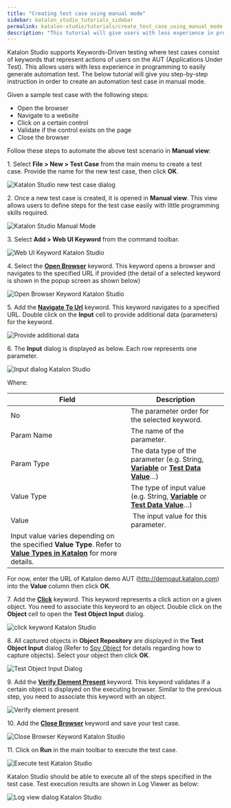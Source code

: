 ```yaml
---
title: "Creating test case using manual mode"
sidebar: katalon_studio_tutorials_sidebar
permalink: katalon-studio/tutorials/create_test_case_using_manual_mode.html
description: "This tutorial will give users with less experience in programming step-by-step instruction to create an automation test case in manual mode."
---
```

Katalon Studio supports Keywords-Driven testing where test cases consist of keywords that represent actions of users on the AUT (Applications Under Test). This allows users with less experience in programming to easily generate automation test. The below tutorial will give you step-by-step instruction in order to create an automation test case in manual mode.

Given a sample test case with the following steps:

*   Open the browser
*   Navigate to a website
*   Click on a certain control
*   Validate if the control exists on the page
*   Close the browser

Follow these steps to automate the above test scenario in **Manual view**:

1\. Select **File > New > Test Case** from the main menu to create a test case. Provide the name for the new test case, then click **OK**.

![Katalon Studio new test case dialog](../../images/katalon-studio/tutorials/create_test_case_using_manual_mode/1.-Katalon-manual-mode.png)

2. Once a new test case is created, it is opened in **Manual view**. This view allows users to define steps for the test case easily with little programming skills required.

![Katalon Studio Manual Mode](../../images/katalon-studio/tutorials/create_test_case_using_manual_mode/2.-Katalon-manual-view.png)

3. Select **Add > Web UI Keyword** from the command toolbar.

![Web UI Keyword Katalon Studio](../../images/katalon-studio/tutorials/create_test_case_using_manual_mode/3.-Katalon-Web-UI-keyword.png)

4\. Select the [**Open Browser**](https://docs.katalon.com/display/KD/%5BWebUI%5D+Open+Browser) keyword. This keyword opens a browser and navigates to the specified URL if provided (the detail of a selected keyword is shown in the popup screen as shown below)

![Open Browser Keyword Katalon Studio](../../images/katalon-studio/tutorials/create_test_case_using_manual_mode/4.-Katalon-Open-Brower.png)

5\. Add the [**Navigate To Url**](https://docs.katalon.com/display/KD/%5BWebUI%5D+Navigate+to+Url) keyword. This keyword navigates to a specified URL. Double click on the **Input** cell to provide additional data (parameters) for the keyword.

![Provide additional data](../../images/katalon-studio/tutorials/create_test_case_using_manual_mode/5.-Katalon-nagivate-to-url.png)

6\. The **Input** dialog is displayed as below. Each row represents one parameter.

![Input dialog Katalon Studio](../../images/katalon-studio/tutorials/create_test_case_using_manual_mode/6.-Katalon-Input-Dialog.png)

Where:

| Field | Description |
| --- | --- |
| No | The parameter order for the selected keyword. |
| Param Name | The name of the parameter. |
| Param Type | The data type of the parameter (e.g. String, **[Variable](https://docs.katalon.com/display/KD/Variable+Types)** or **[Test Data Value](https://docs.katalon.com/display/KD/Manage+Test+Data)**…) |
| Value Type | The type of input value (e.g. String, **[Variable](https://docs.katalon.com/display/KD/Variable+Types)** or **[Test Data Value](https://docs.katalon.com/display/KD/Manage+Test+Data)**…) |
| Value |  The input value for this parameter.  
Input value varies depending on the specified **Value Type**. Refer to **[Value Types in Katalon](https://docs.katalon.com/display/KD/Value+Types)** for more details. |

For now, enter the URL of Katalon demo AUT (http://demoaut.katalon.com) into the **Value** column then click **OK**.

7\. Add the [**Click**](https://docs.katalon.com/display/KD/%5BWebUI%5D+Click) keyword. This keyword represents a click action on a given object. You need to associate this keyword to an object. Double click on the **Object** cell to open the **Test Object Input** dialog.

![click keyword Katalon Studio](../../images/katalon-studio/tutorials/create_test_case_using_manual_mode/7.-Katalon-click-keywords.png)

8\. All captured objects in **Object Repository** are displayed in the **Test Object Input** dialog (Refer to [Spy Object](https://docs.katalon.com/display/KD/Spy+Object) for details regarding how to capture objects). Select your object then click **OK**.

![Test Object Input Dialog](../../images/katalon-studio/tutorials/create_test_case_using_manual_mode/8.-Katalon-Object-Repository1.png)

9\. Add the [**Verify Element Present**](https://docs.katalon.com/display/KD/%5BWebUI%5D+Verify+Element+Present) keyword. This keyword validates if a certain object is displayed on the executing browser. Similar to the previous step, you need to associate this keyword with an object.

![Verify element present](../../images/katalon-studio/tutorials/create_test_case_using_manual_mode/9.-Katalon-Verify-Element.png)

10\. Add the [**Close Browser**](https://docs.katalon.com/display/KD/%5BWebUI%5D+Close+Browser) keyword and save your test case.

![Close Browser Keyword Katalon Studio](../../images/katalon-studio/tutorials/create_test_case_using_manual_mode/10.-Katalon-Close-browser.png)

11\. Click on **Run** in the main toolbar to execute the test case.

![Execute test Katalon Studio](../../images/katalon-studio/tutorials/create_test_case_using_manual_mode/11.-Katalon-Run.png)

Katalon Studio should be able to execute all of the steps specified in the test case. Test execution results are shown in Log Viewer as below:

![Log view dialog Katalon Studio](../../images/katalon-studio/tutorials/create_test_case_using_manual_mode/12.-Katalon-Log-viewer-300x113.png)